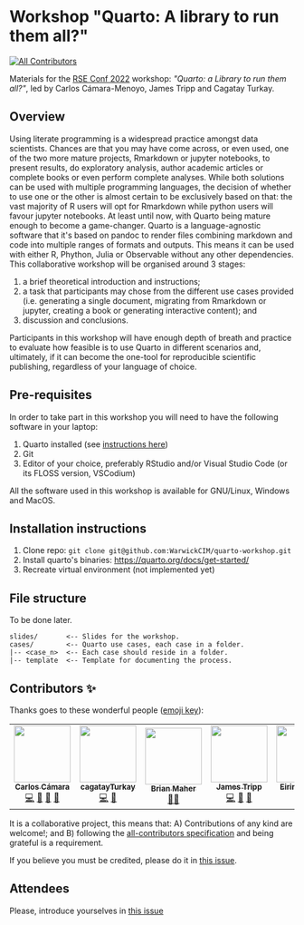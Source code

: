 # Workshop "Quarto: A library to run them all?"
<!-- ALL-CONTRIBUTORS-BADGE:START - Do not remove or modify this section -->
[![All Contributors](https://img.shields.io/badge/all_contributors-6-orange.svg?style=flat-square)](#contributors-)
<!-- ALL-CONTRIBUTORS-BADGE:END -->

Materials for the [RSE Conf 2022](https://rsecon2022.society-rse.org/) workshop: _"Quarto: a Library to run them all?"_, led by Carlos Cámara-Menoyo, James Tripp and Cagatay Turkay.


## Overview

Using literate programming is a widespread practice amongst data scientists. Chances are that you may have come across, or even used, one of the two more mature projects, Rmarkdown or jupyter notebooks, to present results, do exploratory analysis, author academic articles or complete books or even perform complete analyses. While both solutions can be used with multiple programming languages, the decision of whether to use one or the other is almost certain to be exclusively based on that: the vast majority of R users will opt for Rmarkdown while python users will favour jupyter notebooks.  At least until now, with Quarto being mature enough to become a game-changer.
Quarto is a language-agnostic software that it's based on pandoc to render files combining markdown and code into multiple ranges of formats and outputs. This means it can be used with either R, Phython, Julia or Observable without any other dependencies.
This collaborative workshop will be organised around 3 stages: 

1. a brief theoretical introduction and instructions; 
2. a task that participants may chose from the different use cases provided (i.e. generating a single document, migrating from Rmarkdown or jupyter, creating a book or generating interactive content); and 
3. discussion and conclusions.

Participants in this workshop will have enough depth of breath and practice to evaluate how feasible is to use Quarto in different scenarios and, ultimately, if it can become the one-tool for reproducible scientific publishing, regardless of your language of choice. 


## Pre-requisites

In order to take part in this workshop you will need to have the following software in your laptop:

1. Quarto installed (see [instructions here](https://quarto.org/docs/get-started/))
2. Git
3. Editor of your choice, preferably RStudio and/or Visual Studio Code (or its FLOSS version, VSCodium)


All the software used in this workshop is available for GNU/Linux, Windows and MacOS.

## Installation instructions

1. Clone repo: `git clone git@github.com:WarwickCIM/quarto-workshop.git`
2. Install quarto's binaries: https://quarto.org/docs/get-started/
3. Recreate virtual environment (not implemented yet)

## File structure

To be done later.

```
slides/       <-- Slides for the workshop.
cases/        <-- Quarto use cases, each case in a folder.
|-- <case_n>  <-- Each case should reside in a folder.
|-- template  <-- Template for documenting the process.

```

## Contributors ✨

Thanks goes to these wonderful people ([emoji key](https://allcontributors.org/docs/en/emoji-key)):

<!-- ALL-CONTRIBUTORS-LIST:START - Do not remove or modify this section -->
<!-- prettier-ignore-start -->
<!-- markdownlint-disable -->
<table>
  <tr>
    <td align="center"><a href="http://carloscamara.es/en"><img src="https://avatars.githubusercontent.com/u/706549?v=4?s=100" width="100px;" alt=""/><br /><sub><b>Carlos Cámara</b></sub></a><br /><a href="https://github.com/WarwickCIM/quarto-workshop/commits?author=ccamara" title="Code">💻</a> <a href="#ideas-ccamara" title="Ideas, Planning, & Feedback">🤔</a> <a href="#talk-ccamara" title="Talks">📢</a> <a href="https://github.com/WarwickCIM/quarto-workshop/commits?author=ccamara" title="Documentation">📖</a></td>
    <td align="center"><a href="https://warwick.ac.uk/fac/cross_fac/cim/people/cagatay-turkay"><img src="https://avatars.githubusercontent.com/u/4129319?v=4?s=100" width="100px;" alt=""/><br /><sub><b>cagatayTurkay</b></sub></a><br /><a href="https://github.com/WarwickCIM/quarto-workshop/commits?author=cagatayTurkay" title="Code">💻</a> <a href="#ideas-cagatayTurkay" title="Ideas, Planning, & Feedback">🤔</a></td>
    <td align="center"><a href="https://github.com/brian-maher"><img src="https://avatars.githubusercontent.com/u/6905100?v=4?s=100" width="100px;" alt=""/><br /><sub><b>Brian Maher</b></sub></a><br /><a href="#mentoring-brian-maher" title="Mentoring">🧑‍🏫</a></td>
    <td align="center"><a href="https://warwick.ac.uk/fac/arts/research/digitalhumanities/team/"><img src="https://avatars.githubusercontent.com/u/5781056?v=4?s=100" width="100px;" alt=""/><br /><sub><b>James Tripp</b></sub></a><br /><a href="https://github.com/WarwickCIM/quarto-workshop/commits?author=jamestripp" title="Code">💻</a> <a href="#ideas-jamestripp" title="Ideas, Planning, & Feedback">🤔</a> <a href="#talk-jamestripp" title="Talks">📢</a></td>
    <td align="center"><a href="https://github.com/eirini-zormpa"><img src="https://avatars.githubusercontent.com/u/30151074?v=4?s=100" width="100px;" alt=""/><br /><sub><b>Eirini Zormpa</b></sub></a><br /><a href="https://github.com/WarwickCIM/quarto-workshop/commits?author=eirini-zormpa" title="Code">💻</a></td>
    <td align="center"><a href="https://www.heatherturner.net/"><img src="https://avatars.githubusercontent.com/u/3343008?v=4?s=100" width="100px;" alt=""/><br /><sub><b>Heather Turner</b></sub></a><br /><a href="https://github.com/WarwickCIM/quarto-workshop/commits?author=hturner" title="Code">💻</a></td>
  </tr>
</table>

<!-- markdownlint-restore -->
<!-- prettier-ignore-end -->

<!-- ALL-CONTRIBUTORS-LIST:END -->

It is a collaborative project, this means that: A) Contributions of any kind are welcome!; and B) following the [all-contributors specification](https://allcontributors.org/) and being grateful is a requirement.

If you believe you must be credited, please do it in [this issue](https://github.com/WarwickCIM/quarto-workshop/issues/1).

## Attendees

Please, introduce yourselves in [this issue](https://github.com/WarwickCIM/quarto-workshop/issues/17)
